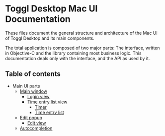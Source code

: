 
# Toggl Desktop Mac UI Documentation

These files document the general structure and architecture of the Mac UI of Toggl Desktop and its main components.

The total application is composed of two major parts: The interface, written in Objective-C and the library containing most business logic. This documentation deals only with the interface, and the API as used by it.

## Table of contents

- Main UI parts
    - [Main window](main-window.md)
        - [Login view](main-window.md#login-view)
        - [Time entry list view](main-window.md#time-entry-list-view)
            - [Timer](main-window.md#timer)
            - [Time entry list](main-window.md#time-entry-list)
    - [Edit popup](edit-popup.md)
        - [Edit view](edit-popup.md#edit-view)
    - [Autocompletion](autocompletion.md)